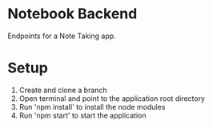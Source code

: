 # Notebook Backend
Endpoints for a Note Taking app. 

# Setup
1. Create and clone a branch
2. Open terminal and point to the application root directory
3. Run 'npm install' to install the node modules
4. Run 'npm start' to start the application
